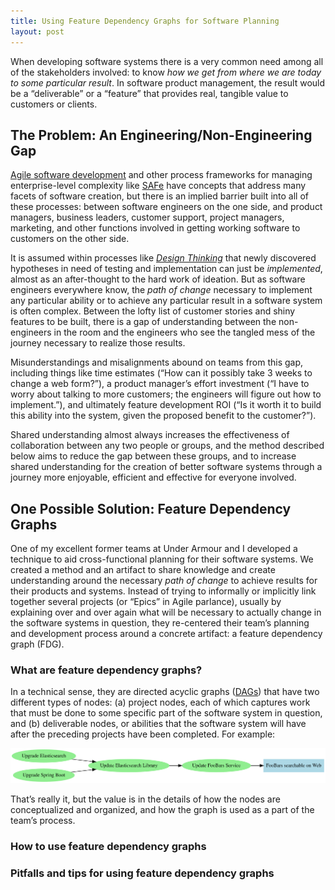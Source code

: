 ```yaml
---
title: Using Feature Dependency Graphs for Software Planning
layout: post
---
```


When developing software systems there is a very common need among all of the
stakeholders involved: to know *how we get from where we are today to some
particular result*. In software product management, the result would be a
“deliverable” or a “feature” that provides real, tangible value to customers or
clients.

## The Problem: An Engineering/Non-Engineering Gap
[Agile software development][AS] and other process frameworks for managing
enterprise-level complexity like [SAFe][SA] have concepts that address many
facets of software creation, but there is an implied barrier built into all of
these processes: between software engineers on the one side, and product
managers, business leaders, customer support, project managers, marketing, and
other functions involved in getting working software to customers on the other
side.

It is assumed within processes like *[Design Thinking][DT]* that newly
discovered hypotheses in need of testing and implementation can just be
*implemented*, almost as an after-thought to the hard work of ideation. But as
software engineers everywhere know, the *path of change* necessary to implement
any particular ability or to achieve any particular result in a software system
is often complex. Between the lofty list of customer stories and shiny features
to be built, there is a gap of understanding between the non-engineers in the
room and the engineers who see the tangled mess of the journey necessary to
realize those results.

Misunderstandings and misalignments abound on teams from this gap, including
things like time estimates (“How can it possibly take 3 weeks to change a web
form?”), a product manager’s effort investment (“I have to worry about talking
to more customers; the engineers will figure out how to implement.”), and
ultimately feature development ROI (“Is it worth it to build this ability into
the system, given the proposed benefit to the customer?”).

Shared understanding almost always increases the effectiveness of collaboration
between any two people or groups, and the method described below aims to reduce
the gap between these groups, and to increase shared understanding for the
creation of better software systems through a journey more enjoyable, efficient
and effective for everyone involved.

## One Possible Solution: Feature Dependency Graphs
One of my excellent former teams at Under Armour and I developed a technique to
aid cross-functional planning for their software systems. We created a method
and an artifact to share knowledge and create understanding around the necessary
*path of change* to achieve results for their products and systems. Instead of
trying to informally or implicitly link together several projects (or “Epics” in
Agile parlance), usually by explaining over and over again what will be
necessary to actually change in the software systems in question, they
re-centered their team’s planning and development process around a concrete
artifact: a feature dependency graph (FDG).

### What are feature dependency graphs?
In a technical sense, they are directed acyclic graphs ([DAGs][DA]) that have
two different types of nodes: (a) project nodes, each of which captures work
that must be done to some specific part of the software system in question, and
(b) deliverable nodes, or abilities that the software system will have after the
preceding projects have been completed. For example:

<img alt="Example FDG" src="/img/fdg-example.svg" />

That’s really it, but the value is in the details of how the nodes are
conceptualized and organized, and how the graph is used as a part of the team’s
process.

### How to use feature dependency graphs


### Pitfalls and tips for using feature dependency graphs

 [AS]: https://en.wikipedia.org/wiki/Agile_software_development
 [SA]: https://www.scaledagileframework.com
 [DT]: https://www.scaledagileframework.com/design-thinking/
 [DA]: https://en.wikipedia.org/wiki/Directed_acyclic_graph
